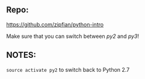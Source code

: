 Repo:
----

https://github.com/zipfian/python-intro

Make sure that you can switch between _py2_ and _py3_!


NOTES:
-----

`source activate py2` to switch back to Python 2.7
